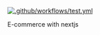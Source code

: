[![.github/workflows/test.yml](https://github.com/cretudorin/minipress/actions/workflows/test.yml/badge.svg?branch=master)](https://github.com/cretudorin/minipress/actions/workflows/test.yml)

E-commerce with nextjs
